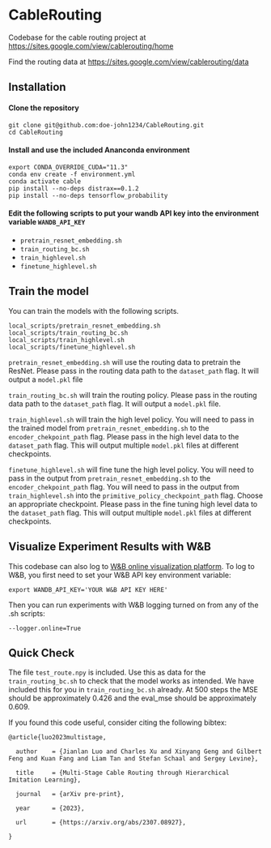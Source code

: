 # CableRouting
Codebase for the cable routing project at https://sites.google.com/view/cablerouting/home

Find the routing data at https://sites.google.com/view/cablerouting/data

## Installation

#### Clone the repository
```shell
git clone git@github.com:doe-john1234/CableRouting.git
cd CableRouting
```

#### Install and use the included Ananconda environment
```shell
export CONDA_OVERRIDE_CUDA="11.3"
conda env create -f environment.yml
conda activate cable
pip install --no-deps distrax==0.1.2
pip install --no-deps tensorflow_probability
```

#### Edit the following scripts to put your wandb API key into the environment variable `WANDB_API_KEY`
* `pretrain_resnet_embedding.sh`
* `train_routing_bc.sh`
* `train_highlevel.sh`
* `finetune_highlevel.sh`




## Train the model
You can train the models with the following scripts.
```shell
local_scripts/pretrain_resnet_embedding.sh
local_scripts/train_routing_bc.sh
local_scripts/train_highlevel.sh
local_scripts/finetune_highlevel.sh
```

`pretrain_resnet_embedding.sh` will use the routing data to pretrain the ResNet. Please pass in the routing data path to the `dataset_path` flag. It will output a `model.pkl` file

`train_routing_bc.sh` will train the routing policy. Please pass in the routing data path to the `dataset_path` flag. It will output a `model.pkl` file.

`train_highlevel.sh` will train the high level policy. You will need to pass in the trained model from `pretrain_resnet_embedding.sh` to the `encoder_chekpoint_path` flag. Please pass in the high level data to the `dataset_path` flag. This will output multiple `model.pkl` files at different checkpoints.

`finetune_highlevel.sh` will fine tune the high level policy. You will need to pass in the output from `pretrain_resnet_embedding.sh` to the `encoder_chekpoint_path` flag. You will need to pass in the output from `train_highlevel.sh` into the `primitive_policy_checkpoint_path` flag. Choose an appropriate checkpoint. Please pass in the fine tuning high level data to the `dataset_path` flag. This will output multiple `model.pkl` files at different checkpoints.

## Visualize Experiment Results with W&B
This codebase can also log to [W&B online visualization platform](https://wandb.ai/site).
To log to W&B, you first need to set your W&B API key environment variable:
```shell
export WANDB_API_KEY='YOUR W&B API KEY HERE'
```
Then you can run experiments with W&B logging turned on from any of the .sh scripts:
```shell
--logger.online=True
```

## Quick Check

The file `test_route.npy` is included. Use this as data for the `train_routing_bc.sh` to check that the model works as intended. We have included this for you in `train_routing_bc.sh` already.
At 500 steps the MSE should be approximately 0.426 and the eval_mse should be approximately 0.609.

If you found this code useful, consider citing the following bibtex:
```
@article{luo2023multistage,

  author    = {Jianlan Luo and Charles Xu and Xinyang Geng and Gilbert Feng and Kuan Fang and Liam Tan and Stefan Schaal and Sergey Levine},

  title     = {Multi-Stage Cable Routing through Hierarchical Imitation Learning},

  journal   = {arXiv pre-print},

  year      = {2023},

  url       = {https://arxiv.org/abs/2307.08927},

}
```
